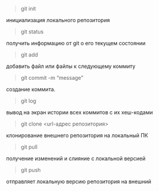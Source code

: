 >git init
  
  инициализация локального репозитория

 >git status 
 
  получить информацию от git о его текущем состоянии

 >git add 
 
 добавить файл или файлы к следующему коммиту

 >git commit -m “message” 
 
 создание коммита.

 >git log 
 
 вывод на экран истории всех коммитов с их хеш-кодами

 >git clone <url-адрес репозитория>
 
  клонирование внешнего репозитория на локальный ПК

>git pull

 получение изменений и слияние с локальной версией

>git push 

отправляет локальную версию репозитория на внешний